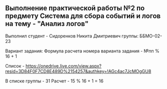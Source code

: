 ## Выполнение практической работы №2 по предмету Система для сбора событий и логов на тему - "Анализ логов"
Выполнил студент - Сидоренков Никита Дмитриевич группы: ББМО-02-23

Вариант задания:
Формула расчета номера варианта задания - №пп % 16 + 1

Список - https://onedrive.live.com/view.aspx?resid=3D84F0F7CD8E489D%2154257&authkey=!AGc4ac7JcMOgGU8

В списке группы - 31
Расчет - 15 % 16 + 1 = 16

